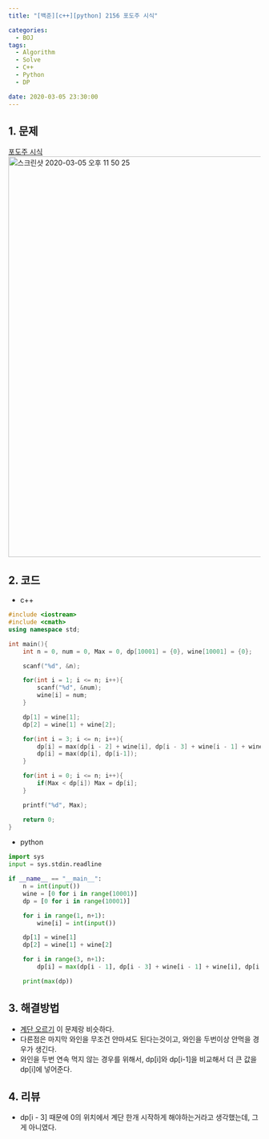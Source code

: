 ```yaml
---
title: "[백준][c++][python] 2156 포도주 시식"

categories:
  - BOJ
tags:
  - Algorithm
  - Solve
  - C++
  - Python
  - DP

date: 2020-03-05 23:30:00
---
```


## 1. 문제
[포도주 시식](https://www.acmicpc.net/problem/2156)  
<img width="801" alt="스크린샷 2020-03-05 오후 11 50 25" src="https://user-images.githubusercontent.com/20227720/75992934-17c9d080-5f3c-11ea-8965-e4cba37ec553.png">

## 2. 코드

- c++

```c++
#include <iostream>
#include <cmath>
using namespace std;

int main(){
    int n = 0, num = 0, Max = 0, dp[10001] = {0}, wine[10001] = {0};

    scanf("%d", &n);

    for(int i = 1; i <= n; i++){
        scanf("%d", &num);
        wine[i] = num;
    }

    dp[1] = wine[1];
    dp[2] = wine[1] + wine[2];

    for(int i = 3; i <= n; i++){
        dp[i] = max(dp[i - 2] + wine[i], dp[i - 3] + wine[i - 1] + wine[i]);
        dp[i] = max(dp[i], dp[i-1]);
    }

    for(int i = 0; i <= n; i++){
        if(Max < dp[i]) Max = dp[i];
    }

    printf("%d", Max);

    return 0;
}
```

- python

```python
import sys
input = sys.stdin.readline

if __name__ == "__main__":
    n = int(input())
    wine = [0 for i in range(10001)]
    dp = [0 for i in range(10001)]

    for i in range(1, n+1):
        wine[i] = int(input())

    dp[1] = wine[1]
    dp[2] = wine[1] + wine[2]

    for i in range(3, n+1):
        dp[i] = max(dp[i - 1], dp[i - 3] + wine[i - 1] + wine[i], dp[i - 2] + wine[i])

    print(max(dp))
```

## 3. 해결방법

- [계단 오르기](https://www.acmicpc.net/problem/2579) 이 문제랑 비슷하다.
- 다른점은 마지막 와인을 무조건 안마셔도 된다는것이고, 와인을 두번이상 안먹을 경우가 생긴다.
- 와인을 두번 연속 먹지 않는 경우를 위해서, dp[i]와 dp[i-1]을 비교해서 더 큰 값을 dp[i]에 넣어준다.

## 4. 리뷰

- dp[i - 3] 때문에 0의 위치에서 계단 한개 시작하게 해야하는거라고 생각했는데, 그게 아니였다.